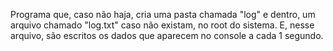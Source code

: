 Programa que, caso não haja, cria uma pasta chamada "log" e dentro, um arquivo chamado "log.txt" caso não existam, no root do sistema. E, nesse arquivo, são
escritos os dados que aparecem no console a cada 1 segundo.
